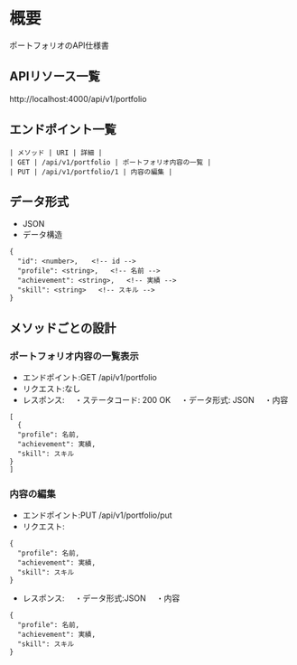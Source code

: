 # 概要
ポートフォリオのAPI仕様書

## APIリソース一覧
http://localhost:4000/api/v1/portfolio

## エンドポイント一覧
```
| メソッド | URI | 詳細 |
| GET | /api/v1/portfolio | ポートフォリオ内容の一覧 |
| PUT | /api/v1/portfolio/1 | 内容の編集 |
```

## データ形式
* JSON
* データ構造
```
{
  "id": <number>,　　<!-- id -->
  "profile": <string>,   <!-- 名前 -->
  "achievement": <string>,   <!-- 実績 -->
  "skill": <string>   <!-- スキル -->
}
```

## メソッドごとの設計
### ポートフォリオ内容の一覧表示
* エンドポイント:GET /api/v1/portfolio
* リクエスト:なし
* レスポンス:
　・ステータコード: 200 OK
　・データ形式: JSON
　・内容
```
[
  {
  "profile": 名前,   
  "achievement": 実績,
  "skill": スキル
}
]
```

### 内容の編集
* エンドポイント:PUT /api/v1/portfolio/put
* リクエスト:
```
{
  "profile": 名前,   
  "achievement": 実績,
  "skill": スキル
}
```
* レスポンス:
　・データ形式:JSON
　・内容
```
{
  "profile": 名前,   
  "achievement": 実績,
  "skill": スキル
}
```
